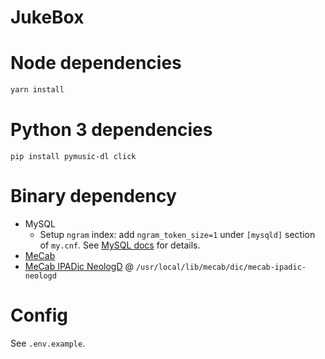 # JukeBox

# Node dependencies

```bash
yarn install
```

# Python 3 dependencies

```
pip install pymusic-dl click
```

# Binary dependency

- MySQL
    - Setup `ngram` index: add `ngram_token_size=1` under `[mysqld]` section of `my.cnf`.
      See [MySQL docs](https://dev.mysql.com/doc/refman/8.0/en/fulltext-search-ngram.html) for details.
- [MeCab](https://taku910.github.io/mecab/)
- [MeCab IPADic NeologD](https://github.com/neologd/mecab-ipadic-neologd) @ `/usr/local/lib/mecab/dic/mecab-ipadic-neologd`

# Config

See `.env.example`.
